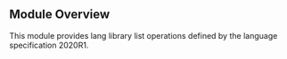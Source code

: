 ## Module Overview

This module provides lang library list operations defined by the language specification 2020R1.
